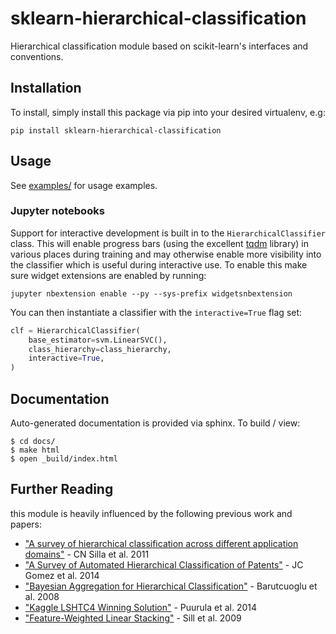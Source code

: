 # sklearn-hierarchical-classification

Hierarchical classification module based on scikit-learn's interfaces and conventions.


## Installation

To install, simply install this package via pip into your desired virtualenv, e.g:

    pip install sklearn-hierarchical-classification


## Usage

See [examples/](./examples/) for usage examples.


### Jupyter notebooks

Support for interactive development is built in to the `HierarchicalClassifier` class. This will enable progress bars (using the excellent [tqdm](https://pypi.python.org/pypi/tqdm) library) in various places during training and may otherwise enable more visibility into the classifier which is useful during interactive use. To enable this make sure widget extensions are enabled by running:

    jupyter nbextension enable --py --sys-prefix widgetsnbextension

You can then instantiate a classifier with the `interactive=True` flag set:

```python
clf = HierarchicalClassifier(
    base_estimator=svm.LinearSVC(),
    class_hierarchy=class_hierarchy,
    interactive=True,
)
```


## Documentation

Auto-generated documentation is provided via sphinx. To build / view:

    $ cd docs/
    $ make html
    $ open _build/index.html


## Further Reading

this module is heavily influenced by the following previous work and papers:


* ["A survey of hierarchical classification across different application domains"](https://www.researchgate.net/publication/225716424_A_survey_of_hierarchical_classification_across_different_application_domains) - CN Silla et al. 2011
* ["A Survey of Automated Hierarchical Classification of Patents"](https://lirias.kuleuven.be/bitstream/123456789/457904/1/GomezMoens%20Mumia_book_chapter_camera_ready2014.pdf) - JC Gomez et al. 2014
* ["Bayesian Aggregation for Hierarchical Classification"](http://citeseerx.ist.psu.edu/viewdoc/download?doi=10.1.1.89.3312&rep=rep1&type=pdf) - Barutcuoglu et al. 2008
* ["Kaggle LSHTC4 Winning Solution"](https://kaggle2.blob.core.windows.net/forum-message-attachments/43550/1230/lshtc4.pdf) - Puurula et al. 2014
* ["Feature-Weighted Linear Stacking"](https://arxiv.org/pdf/0911.0460.pdf) - Sill et al. 2009
